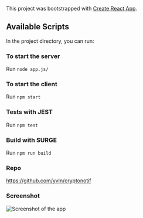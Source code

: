 This project was bootstrapped with [Create React App](https://github.com/facebook/create-react-app).

## Available Scripts

In the project directory, you can run:

### To start the server

Run `node app.js/`

### To start the client

Run `npm start`

### Tests with JEST

Run `npm test`

### Build with SURGE

Run `npm run build`

### Repo

https://github.com/yvln/cryptonotif

### Screenshot

![Screenshot of the app](https://user-images.githubusercontent.com/23476109/53319864-1fd84480-38d4-11e9-86aa-5df2d50d03ba.png)